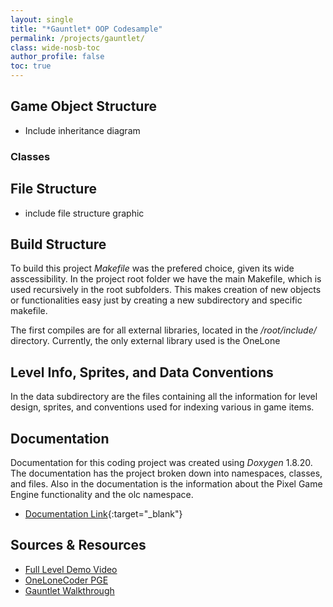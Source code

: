 ```yaml
---
layout: single
title: "*Gauntlet* OOP Codesample"
permalink: /projects/gauntlet/
class: wide-nosb-toc
author_profile: false
toc: true
---
```


## Game Object Structure

* Include inheritance diagram

### Classes
 


## File Structure

* include file structure graphic

## Build Structure

To build this project *Makefile* was the prefered choice, given its wide asscessibility. In the project root folder we have the main Makefile, which is used recursively in the root subfolders. This makes creation of new objects or functionalities easy just by creating a new subdirectory and specific makefile.

The first compiles are for all external libraries, located in the */root/include/* directory. Currently, the only external library used is the OneLone





## Level Info, Sprites, and Data Conventions

In the data subdirectory are the files containing all the information for level design, sprites, and conventions used for indexing various in game items.


## Documentation

Documentation for this coding project was created using *Doxygen* 1.8.20. The documentation has the project broken down into namespaces, classes, and files. Also in the documentation is the information about the Pixel Game Engine functionality and the olc namespace.

* [Documentation Link](/OOPcodeSample/html/index.html){:target="_blank"}

## Sources \& Resources

* [Full Level Demo Video]() 
* [OneLoneCoder PGE]()
* [Gauntlet Walkthrough]()